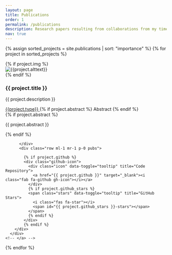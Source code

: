 ```yaml
---
layout: page
title: Publications
order: 1
permalink: /publications
description: Research papers resulting from collaborations from my time in undergraduate years at IIT Guwahati, IBM Research India, and now at University of Maryland.
nav: true
---
```


<div class="newprojects container mt-4">

  {% assign sorted_projects = site.publications | sort: "importance" %}
  {% for project in sorted_projects %}
  
  <div class="row mb-3">
    <!-- {% if project.redirect %}
    <a href="{{ project.redirect }}" target="_blank">
    {% else %}
    <a href="{{ project.url | relative_url }}">
    {% endif %} -->
      {% if project.img %}
      <div class="col-sm-3">
          <img class="img-fluid" src="{{ project.img | relative_url }}" alt="{{project.alttext}}">
      </div>
      {% endif %}
      <div class="col-sm-9">
          <h3 class="card-title">{{ project.title }}</h3>
          <p class="card-text">{{ project.description }}</p>
          <div class="row abbr ml-1 p-0 pubs">
           <div class="links">
                <a href="{{ project.pdf }}" class="btn btn-sm z-depth-0 m-0" role="button" target="_blank">{{project.type}} <i class="fas fa-download"></i></a>
                {% if project.abstract %}
                  <a class="abstract btn btn-sm z-depth-0" role="button">Abstract</a>
                {% endif %}
                </div>
                {% if project.abstract %}
                  <div class="abstract hidden">
                    <p>{{ project.abstract }}</p>
                  </div>
                {% endif %}

          </div>
          <div class="row ml-1 mr-1 p-0 pubs">
              
            {% if project.github %}
            <div class="github-icon">
              <div class="icon" data-toggle="tooltip" title="Code Repository">
                <a href="{{ project.github }}" target="_blank"><i class="fab fa-github gh-icon"></i></a>
              </div>
              {% if project.github_stars %}
              <span class="stars" data-toggle="tooltip" title="GitHub Stars">
                <i class="fas fa-star"></i>
                <span id="{{ project.github_stars }}-stars"></span>
              </span>
              {% endif %}
            </div>
            {% endif %}
        </div>
      </div>
    <!-- </a> -->
  </div>
{% endfor %}

</div>
